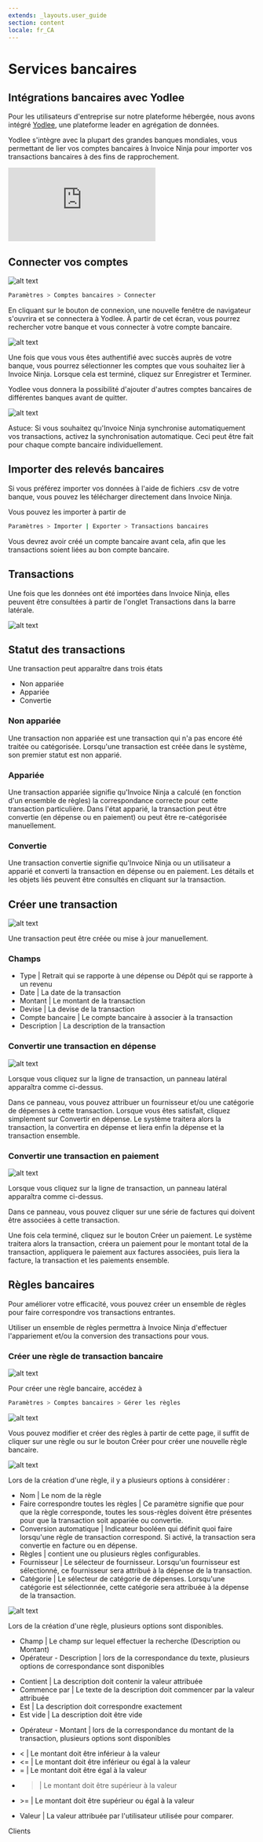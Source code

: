 ```yaml
---
extends: _layouts.user_guide 
section: content
locale: fr_CA
---
```


# Services bancaires

## Intégrations bancaires avec Yodlee

Pour les utilisateurs d'entreprise sur notre plateforme hébergée, nous avons intégré [Yodlee](https://www.yodlee.com), une plateforme leader en agrégation de données.

Yodlee s'intègre avec la plupart des grandes banques mondiales, vous permettant de lier vos comptes bancaires à Invoice Ninja pour importer vos transactions bancaires à des fins de rapprochement.

<div class="video_container">
<iframe class="video" src="https://www.youtube.com/embed/_sIfIr7QUHA" title="Lecteur vidéo YouTube" frameborder="0" allow="accelerometer; autoplay; clipboard-write; encrypted-media; gyroscope; picture-in-picture" allowfullscreen></iframe>
</div>

## Connecter vos comptes

![alt text](/assets/images/banking/bank_connect.png "Liez vos comptes bancaires à Invoice Ninja")

```bash
Paramètres > Comptes bancaires > Connecter
```

En cliquant sur le bouton de connexion, une nouvelle fenêtre de navigateur s'ouvrira et se connectera à Yodlee. À partir de cet écran, vous pourrez rechercher votre banque et vous connecter à votre compte bancaire.

![alt text](/assets/images/banking/bank_yodlee_connect.png "Trouvez votre banque et connectez-vous")

Une fois que vous vous êtes authentifié avec succès auprès de votre banque, vous pourrez sélectionner les comptes que vous souhaitez lier à Invoice Ninja. Lorsque cela est terminé, cliquez sur Enregistrer et Terminer.

Yodlee vous donnera la possibilité d'ajouter d'autres comptes bancaires de différentes banques avant de quitter.

![alt text](/assets/images/banking/auto_sync.png "Synchronisation automatique")

<x-info>
Astuce: Si vous souhaitez qu'Invoice Ninja synchronise automatiquement vos transactions, activez la synchronisation automatique. Ceci peut être fait pour chaque compte bancaire individuellement.
</x-info>

## Importer des relevés bancaires

Si vous préférez importer vos données à l'aide de fichiers .csv de votre banque, vous pouvez les télécharger directement dans Invoice Ninja.

Vous pouvez les importer à partir de

```bash
Paramètres > Importer | Exporter > Transactions bancaires
```

Vous devrez avoir créé un compte bancaire avant cela, afin que les transactions soient liées au bon compte bancaire.

## Transactions

Une fois que les données ont été importées dans Invoice Ninja, elles peuvent être consultées à partir de l'onglet Transactions dans la barre latérale.

![alt text](/assets/images/banking/bank_transactions.png "Transactions bancaires")

## Statut des transactions

Une transaction peut apparaître dans trois états

- Non appariée
- Appariée
- Convertie

### Non appariée

Une transaction non appariée est une transaction qui n'a pas encore été traitée ou catégorisée. Lorsqu'une transaction est créée dans le système, son premier statut est non apparié.

### Appariée

Une transaction appariée signifie qu'Invoice Ninja a calculé (en fonction d'un ensemble de règles) la correspondance correcte pour cette transaction particulière. Dans l'état apparié, la transaction peut être convertie (en dépense ou en paiement) ou peut être re-catégorisée manuellement.

### Convertie

Une transaction convertie signifie qu'Invoice Ninja ou un utilisateur a apparié et converti la transaction en dépense ou en paiement. Les détails et les objets liés peuvent être consultés en cliquant sur la transaction.

## Créer une transaction

![alt text](/assets/images/banking/add_edit_transaction.png "Ajouter/Modifier une transaction")

Une transaction peut être créée ou mise à jour manuellement.

### Champs

- Type | Retrait qui se rapporte à une dépense ou Dépôt qui se rapporte à un revenu
- Date | La date de la transaction
- Montant | Le montant de la transaction
- Devise | La devise de la transaction
- Compte bancaire | Le compte bancaire à associer à la transaction
- Description | La description de la transaction

### Convertir une transaction en dépense

![alt text](/assets/images/banking/convert_to_expense.png "Convertir une transaction en dépense")

Lorsque vous cliquez sur la ligne de transaction, un panneau latéral apparaîtra comme ci-dessus.

Dans ce panneau, vous pouvez attribuer un fournisseur et/ou une catégorie de dépenses à cette transaction. Lorsque vous êtes satisfait, cliquez simplement sur Convertir en dépense. Le système traitera alors la transaction, la convertira en dépense et liera enfin la dépense et la transaction ensemble.

### Convertir une transaction en paiement

![alt text](/assets/images/banking/convert_to_payment.png "Convertir une transaction en paiement")

Lorsque vous cliquez sur la ligne de transaction, un panneau latéral apparaîtra comme ci-dessus.

Dans ce panneau, vous pouvez cliquer sur une série de factures qui doivent être associées à cette transaction.

Une fois cela terminé, cliquez sur le bouton Créer un paiement. Le système traitera alors la transaction, créera un paiement pour le montant total de la transaction, appliquera le paiement aux factures associées, puis liera la facture, la transaction et les paiements ensemble.

## Règles bancaires

Pour améliorer votre efficacité, vous pouvez créer un ensemble de règles pour faire correspondre vos transactions entrantes.

Utiliser un ensemble de règles permettra à Invoice Ninja d'effectuer l'appariement et/ou la conversion des transactions pour vous.

### Créer une règle de transaction bancaire

![alt text](/assets/images/banking/create_bank_rule.png "Créer une règle bancaire")

Pour créer une règle bancaire, accédez à

```bash
Paramètres > Comptes bancaires > Gérer les règles
```

![alt text](/assets/images/banking/bank_rule_list.png "Liste des règles bancaires")

Vous pouvez modifier et créer des règles à partir de cette page, il suffit de cliquer sur une règle ou sur le bouton Créer pour créer une nouvelle règle bancaire.

![alt text](/assets/images/banking/create_rule.png "Créer une règle bancaire")

Lors de la création d'une règle, il y a plusieurs options à considérer :

- Nom | Le nom de la règle
- Faire correspondre toutes les règles | Ce paramètre signifie que pour que la règle corresponde, toutes les sous-règles doivent être présentes pour que la transaction soit appariée ou convertie.
- Conversion automatique | Indicateur booléen qui définit quoi faire lorsqu'une règle de transaction correspond. Si activé, la transaction sera convertie en facture ou en dépense.
- Règles | contient une ou plusieurs règles configurables.
- Fournisseur | Le sélecteur de fournisseur. Lorsqu'un fournisseur est sélectionné, ce fournisseur sera attribué à la dépense de la transaction.
- Catégorie | Le sélecteur de catégorie de dépenses. Lorsqu'une catégorie est sélectionnée, cette catégorie sera attribuée à la dépense de la transaction.

![alt text](/assets/images/banking/rule_spec.png "Spécifications de la règle")

Lors de la création d'une règle, plusieurs options sont disponibles.

- Champ | Le champ sur lequel effectuer la recherche (Description ou Montant)
- Opérateur - Description | lors de la correspondance du texte, plusieurs options de correspondance sont disponibles

* Contient | La description doit contenir la valeur attribuée
* Commence par | Le texte de la description doit commencer par la valeur attribuée 
* Est | La description doit correspondre exactement
* Est vide | La description doit être vide

- Opérateur - Montant | lors de la correspondance du montant de la transaction, plusieurs options sont disponibles

* < | Le montant doit être inférieur à la valeur
* <= | Le montant doit être inférieur ou égal à la valeur
* = | Le montant doit être égal à la valeur
* > | Le montant doit être supérieur à la valeur
* \>= | Le montant doit être supérieur ou égal à la valeur

- Valeur | La valeur attribuée par l'utilisateur utilisée pour comparer.

<x-next url=/fr_CA/clients>Clients</x-next>